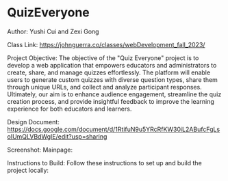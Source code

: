 # QuizEveryone
 Author: Yushi Cui and Zexi Gong

 Class Link: https://johnguerra.co/classes/webDevelopment_fall_2023/

Project Objective: The objective of the "Quiz Everyone" project is to develop a web application that empowers educators and administrators to create, share, and manage quizzes effortlessly. The platform will enable users to generate custom quizzes with diverse question types, share them through unique URLs, and collect and analyze participant responses. Ultimately, our aim is to enhance audience engagement, streamline the quiz creation process, and provide insightful feedback to improve the learning experience for both educators and learners.

Design Document: https://docs.google.com/document/d/1RtifuN9u5YRcRfKW30iL2ABufcFgLsoIUmQLVBdWgIE/edit?usp=sharing

Screenshot:
Mainpage:

Instructions to Build:
Follow these instructions to set up and build the project locally:

